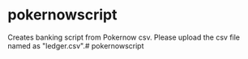 # pokernowscript

Creates banking script from Pokernow csv.
Please upload the csv file named as "ledger.csv".# pokernowscript
